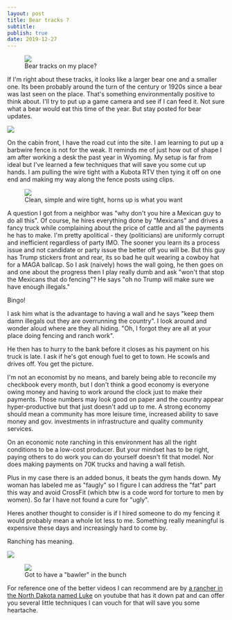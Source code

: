 ```yaml
---
layout: post
title: Bear tracks ?
subtitle: 
publish: true
date: 2019-12-27  
---
```



<figure>
<img src="https://jonkalev.s3-us-west-2.amazonaws.com/beartracks.jpg">
<figcaption> Bear tracks on my place?</figcaption>
</figure>

If I'm right about these tracks, it looks like a larger bear one and a smaller one. Its been probably around the turn of the century or 1920s since a bear was last seen on the place. That's something environmentally positive to think about. I'll try to put up a game camera and see if I can feed it.
Not sure what a bear would eat this time of the year. 
 But stay posted for bear updates. 

  <p>
    <img src="https://jonkalev.s3-us-west-2.amazonaws.com/20191225-DSCF2643.jpg">
<p>
 On the cabin front, I have the road cut into the site. I am learning to put up a barbwire fence is not for the weak. 
  It reminds me of just how out of shape I am after working a desk the past year in Wyoming.
 My setup is far from ideal but I've learned a few techniques that will save you some cut up hands.
  I am pulling the wire tight with a Kubota RTV then tying it off on one end and making my way along the fence posts using clips.
  <p>
    <figure>
    <img src="https://jonkalev.s3-us-west-2.amazonaws.com/20191225-DSCF2638.JPG">
<figcaption>Clean, simple and wire tight, horns up is what you want</figcaption>
</figure>

 A question I got from a neighbor was "why don't you hire a Mexican guy to do all this".
Of course, he hires everything done by "Mexicans" and drives a fancy truck while complaining about the price of cattle and all the payments he has to make. I'm pretty apolitical - they (politicians) are uniformly corrupt and inefficient regardless of party IMO. The sooner you learn its a process issue and not candidate or party issue the better off you will be. But this guy has Trump stickers front and rear, its so bad he quit wearing a cowboy hat for a MAGA ballcap. So I ask (naively) hows the wall going, he then goes on and one about the progress then I play really dumb and ask "won't that stop the Mexicans that do fencing"? He says "oh no Trump will make sure we have enough illegals."

<p>Bingo!
<p>
I ask him what is the advantage to having a wall and he says "keep them damn illegals out they are overrunning the country". I look around and wonder aloud where are they all hiding. 
 "Oh, I forgot they are all at your place doing fencing and ranch work".  
<p>He then has to hurry to the bank before it closes as his payment on his truck is late.
I ask if he's got enough fuel to get to town. He scowls and drives off.
You get the picture.

<p> 
  I'm not an economist by no means, and barely being able to reconcile my checkbook every month, but I don't think a good economy is everyone owing money and having to work around the clock just to make their payments. Those numbers may look good on paper and the country appear hyper-productive but that just doesn't add up to me. A strong economy should mean a community has more leisure time, increased ability to save money and gov. investments in infrastructure and quality community services.
 <p>
 On an economic note ranching in this environment has all the right conditions to be a low-cost producer. But your mindset has to be right, paying others to do work you can do yourself doesn't fit that model. Nor does making payments on 70K trucks and having a wall fetish.

   <p>
 Plus in my case there is an added bonus, it beats the gym hands down. My woman has labeled me as "faugly" so I figure I can address the "fat" part this way and avoid CrossFit (which btw is a code word for torture to men by women). So far I have not found a cure for "ugly".
  <p> Heres another thought to consider is if I hired someone to do my fencing it would probably mean a whole lot less to me.
 Something really meaningful is expensive these days and increasingly hard to come by. 
    <p>Ranching has meaning.
 <p>
<img src="https://jonkalev.s3-us-west-2.amazonaws.com/IMG_1395+copy.jpg">
<p>
  <figure>
 <img src=" https://jonkalev.s3-us-west-2.amazonaws.com/20191225-DSCF2696+copy.jpg">
<figcaption>Got to have a "bawler" in the bunch</figcaption>
</figure>
  For reference one of the better videos I can recommend are by <a href="https://www.youtube.com/watch?v=FQdBK-xWtnA">a rancher in the North Dakota named Luke</a> on youtube that has it down pat and can offer you several little techniques I can vouch for that will save you some heartache.
  


